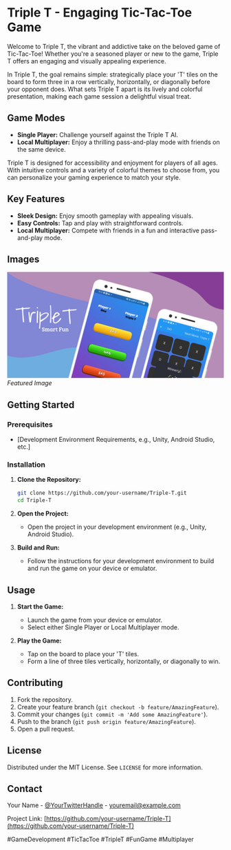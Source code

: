 # Triple T - Engaging Tic-Tac-Toe Game

Welcome to Triple T, the vibrant and addictive take on the beloved game of Tic-Tac-Toe! Whether you're a seasoned player or new to the game, Triple T offers an engaging and visually appealing experience.

In Triple T, the goal remains simple: strategically place your 'T' tiles on the board to form three in a row vertically, horizontally, or diagonally before your opponent does. What sets Triple T apart is its lively and colorful presentation, making each game session a delightful visual treat.

## Game Modes

- **Single Player:** Challenge yourself against the Triple T AI.
- **Local Multiplayer:** Enjoy a thrilling pass-and-play mode with friends on the same device.

Triple T is designed for accessibility and enjoyment for players of all ages. With intuitive controls and a variety of colorful themes to choose from, you can personalize your gaming experience to match your style.

## Key Features

- **Sleek Design:** Enjoy smooth gameplay with appealing visuals.
- **Easy Controls:** Tap and play with straightforward controls.
- **Local Multiplayer:** Compete with friends in a fun and interactive pass-and-play mode.

## Images

![Featured Image](screenshots/TripleT.png)
*Featured Image*

## Getting Started

### Prerequisites

- [Development Environment Requirements, e.g., Unity, Android Studio, etc.]

### Installation

1. **Clone the Repository:**

    ```bash
    git clone https://github.com/your-username/Triple-T.git
    cd Triple-T
    ```

2. **Open the Project:**

    - Open the project in your development environment (e.g., Unity, Android Studio).

3. **Build and Run:**

    - Follow the instructions for your development environment to build and run the game on your device or emulator.

## Usage

1. **Start the Game:**
    - Launch the game from your device or emulator.
    - Select either Single Player or Local Multiplayer mode.

2. **Play the Game:**
    - Tap on the board to place your 'T' tiles.
    - Form a line of three tiles vertically, horizontally, or diagonally to win.

## Contributing

1. Fork the repository.
2. Create your feature branch (`git checkout -b feature/AmazingFeature`).
3. Commit your changes (`git commit -m 'Add some AmazingFeature'`).
4. Push to the branch (`git push origin feature/AmazingFeature`).
5. Open a pull request.

## License

Distributed under the MIT License. See `LICENSE` for more information.

## Contact

Your Name - [@YourTwitterHandle](https://twitter.com/YourTwitterHandle) - youremail@example.com

Project Link: [https://github.com/your-username/Triple-T](https://github.com/your-username/Triple-T)

#GameDevelopment #TicTacToe #TripleT #FunGame #Multiplayer
